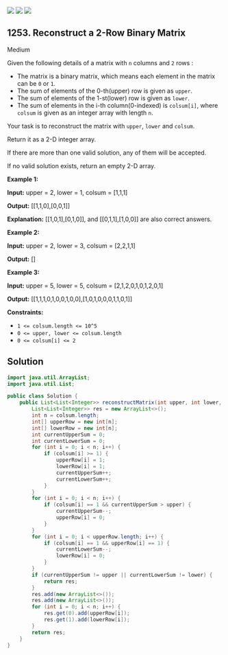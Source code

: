 [![](https://img.shields.io/github/stars/javadev/LeetCode-in-Java?label=Stars&style=flat-square)](https://github.com/javadev/LeetCode-in-Java)
[![](https://img.shields.io/github/forks/javadev/LeetCode-in-Java?label=Fork%20me%20on%20GitHub%20&style=flat-square)](https://github.com/javadev/LeetCode-in-Java/fork)
[![](https://img.shields.io/badge/-LeetCode%20in%20Kotlin-blue?style=flat-square)](https://github.com/javadev/LeetCode-in-Kotlin)

## 1253\. Reconstruct a 2-Row Binary Matrix

Medium

Given the following details of a matrix with `n` columns and `2` rows :

*   The matrix is a binary matrix, which means each element in the matrix can be `0` or `1`.
*   The sum of elements of the 0-th(upper) row is given as `upper`.
*   The sum of elements of the 1-st(lower) row is given as `lower`.
*   The sum of elements in the i-th column(0-indexed) is `colsum[i]`, where `colsum` is given as an integer array with length `n`.

Your task is to reconstruct the matrix with `upper`, `lower` and `colsum`.

Return it as a 2-D integer array.

If there are more than one valid solution, any of them will be accepted.

If no valid solution exists, return an empty 2-D array.

**Example 1:**

**Input:** upper = 2, lower = 1, colsum = [1,1,1]

**Output:** [[1,1,0],[0,0,1]]

**Explanation:** [[1,0,1],[0,1,0]], and [[0,1,1],[1,0,0]] are also correct answers.

**Example 2:**

**Input:** upper = 2, lower = 3, colsum = [2,2,1,1]

**Output:** []

**Example 3:**

**Input:** upper = 5, lower = 5, colsum = [2,1,2,0,1,0,1,2,0,1]

**Output:** [[1,1,1,0,1,0,0,1,0,0],[1,0,1,0,0,0,1,1,0,1]]

**Constraints:**

*   `1 <= colsum.length <= 10^5`
*   `0 <= upper, lower <= colsum.length`
*   `0 <= colsum[i] <= 2`

## Solution

```java
import java.util.ArrayList;
import java.util.List;

public class Solution {
    public List<List<Integer>> reconstructMatrix(int upper, int lower, int[] colsum) {
        List<List<Integer>> res = new ArrayList<>();
        int n = colsum.length;
        int[] upperRow = new int[n];
        int[] lowerRow = new int[n];
        int currentUpperSum = 0;
        int currentLowerSum = 0;
        for (int i = 0; i < n; i++) {
            if (colsum[i] >= 1) {
                upperRow[i] = 1;
                lowerRow[i] = 1;
                currentUpperSum++;
                currentLowerSum++;
            }
        }
        for (int i = 0; i < n; i++) {
            if (colsum[i] == 1 && currentUpperSum > upper) {
                currentUpperSum--;
                upperRow[i] = 0;
            }
        }
        for (int i = 0; i < upperRow.length; i++) {
            if (colsum[i] == 1 && upperRow[i] == 1) {
                currentLowerSum--;
                lowerRow[i] = 0;
            }
        }
        if (currentUpperSum != upper || currentLowerSum != lower) {
            return res;
        }
        res.add(new ArrayList<>());
        res.add(new ArrayList<>());
        for (int i = 0; i < n; i++) {
            res.get(0).add(upperRow[i]);
            res.get(1).add(lowerRow[i]);
        }
        return res;
    }
}
```